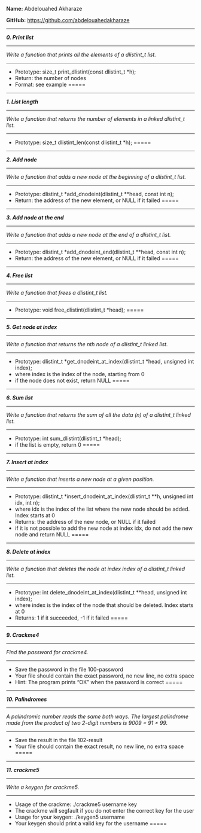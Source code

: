 **Name:** Abdelouahed Akharaze

**GitHub:** https://github.com/abdelouahedakharaze



---

**_0. Print list_**

---

*_Write a function that prints all the elements of a dlistint_t list._*

---
- Prototype: size_t print_dlistint(const dlistint_t *h);
- Return: the number of nodes
- Format: see example
=====



---

**_1. List length_**

---

*_Write a function that returns the number of elements in a linked dlistint_t list._*

---
- Prototype: size_t dlistint_len(const dlistint_t *h);
=====



---

**_2. Add node_**

---

*_Write a function that adds a new node at the beginning of a dlistint_t list._*

---
- Prototype: dlistint_t *add_dnodeint(dlistint_t **head, const int n);
- Return: the address of the new element, or NULL if it failed
=====



---

**_3. Add node at the end_**

---

*_Write a function that adds a new node at the end of a dlistint_t list._*

---
- Prototype: dlistint_t *add_dnodeint_end(dlistint_t **head, const int n);
- Return: the address of the new element, or NULL if it failed
=====



---

**_4. Free list_**

---

*_Write a function that frees a dlistint_t list._*

---
- Prototype: void free_dlistint(dlistint_t *head);
=====



---

**_5. Get node at index_**

---

*_Write a function that returns the nth node of a dlistint_t linked list._*

---
- Prototype: dlistint_t *get_dnodeint_at_index(dlistint_t *head, unsigned int index);
- where index is the index of the node, starting from 0
- if the node does not exist, return NULL
=====



---

**_6. Sum list_**

---

*_Write a function that returns the sum of all the data (n) of a dlistint_t linked list._*

---
- Prototype: int sum_dlistint(dlistint_t *head);
- if the list is empty, return 0
=====



---

**_7. Insert at index_**

---

*_Write a function that inserts a new node at a given position._*

---
- Prototype: dlistint_t *insert_dnodeint_at_index(dlistint_t **h, unsigned int idx, int n);
- where idx is the index of the list where the new node should be added. Index starts at 0
- Returns: the address of the new node, or NULL if it failed
- if it is not possible to add the new node at index idx, do not add the new node and return NULL
=====



---

**_8. Delete at index_**

---

*_Write a function that deletes the node at index index of a dlistint_t linked list._*

---
- Prototype: int delete_dnodeint_at_index(dlistint_t **head, unsigned int index);
- where index is the index of the node that should be deleted. Index starts at 0
- Returns: 1 if it succeeded, -1 if it failed
=====



---

**_9. Crackme4_**

---

*_Find the password for crackme4._*

---
- Save the password in the file 100-password
- Your file should contain the exact password, no new line, no extra space
- Hint: The program prints “OK” when the password is correct
=====



---

**_10. Palindromes_**

---

*_A palindromic number reads the same both ways. The largest palindrome made from the product of two 2-digit numbers is 9009 = 91 × 99._*

---
- Save the result in the file 102-result
- Your file should contain the exact result, no new line, no extra space
=====



---

**_11. crackme5_**

---

*_Write a keygen for crackme5._*

---
- Usage of the crackme: ./crackme5 username key
- The crackme will segfault if you do not enter the correct key for the user
- Usage for your keygen: ./keygen5 username
- Your keygen should print a valid key for the username
=====

